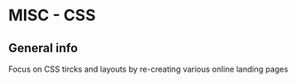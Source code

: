 # MISC - CSS

## General info

Focus on CSS tircks and layouts by re-creating various online landing pages
